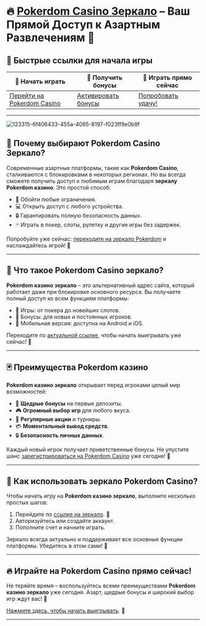 # 🔥 [Pokerdom Casino Зеркало](https://brandplay.link/Bxg7SC7H) – Ваш Прямой Доступ к Азартным Развлечениям 🎰

## 🌟 Быстрые ссылки для начала игры

| 💎 **Начать играть** | 🎁 **Получить бонусы** | 🚀 **Играть прямо сейчас** |
|-----------------------|-----------------------|----------------------------|
| [Перейти на Pokerdom Casino](https://brandplay.link/Bxg7SC7H) | [Активировать бонусы](https://brandplay.link/Bxg7SC7H) | [Попробовать удачу!](https://brandplay.link/Bxg7SC7H) |

---
![123315-6f406433-455a-4085-8197-f023ff9e0b8f](https://github.com/user-attachments/assets/d64ed8c0-0172-44f9-a58b-ab3d4abc4072)

## 🎲 Почему выбирают Pokerdom Casino Зеркало?

Современные азартные платформы, такие как **Pokerdom Casino**, сталкиваются с блокировками в некоторых регионах. Но вы всегда сможете получить доступ к любимым играм благодаря **зеркалу Pokerdom казино**. Это простой способ:

- 📌 Обойти любые ограничения.
- 💻 Открыть доступ с любого устройства.
- 🔒 Гарантировать полную безопасность данных.
- 🃏 Играть в покер, слоты, рулетку и другие игры без задержек.

Попробуйте уже сейчас: [переходите на зеркало Pokerdom](https://brandplay.link/Bxg7SC7H) и наслаждайтесь игрой! 🎉

---

## 🔗 Что такое Pokerdom Casino зеркало?

**Pokerdom казино зеркало** – это альтернативный адрес сайта, который работает даже при блокировке основного ресурса. Вы получаете полный доступ ко всем функциям платформы:

- 🎰 Игры: от покера до новейших слотов.
- 🤑 Бонусы: для новых и постоянных игроков.
- 📱 Мобильная версия: доступна на Android и iOS.

Переходите по [актуальной ссылке](https://brandplay.link/Bxg7SC7H), чтобы начать выигрывать уже сейчас! 🚀

---

## 🃏 Преимущества Pokerdom казино

**Pokerdom казино зеркало** открывает перед игроками целый мир возможностей:

- 🤑 **Щедрые бонусы** на первые депозиты.
- 🎮 **Огромный выбор игр** для любого вкуса.
- 🔄 **Регулярные акции** и турниры.
- 💳 **Моментальный вывод средств**.
- 🔒 **Безопасность личных данных**.

Каждый новый игрок получает приветственные бонусы. Не упустите шанс [зарегистрироваться на Pokerdom Casino](https://brandplay.link/Bxg7SC7H) уже сегодня! 💎

---

## 🎰 Как использовать зеркало Pokerdom Casino?

Чтобы начать игру на **Pokerdom казино зеркало**, выполните несколько простых шагов:

1. Перейдите по [ссылке на зеркало](https://brandplay.link/Bxg7SC7H). 📲
2. Авторизуйтесь или создайте аккаунт.
3. Пополните счет и начните играть.

Зеркало всегда актуально и поддерживает все основные функции платформы. Убедитесь в этом сами! 🤑

---

## 🔥 Играйте на Pokerdom Casino прямо сейчас!

Не теряйте время – воспользуйтесь всеми преимуществами **Pokerdom казино зеркало** уже сегодня. Азарт, щедрые бонусы и широкий выбор игр ждут вас! 🎲 

[Нажмите здесь, чтобы начать выигрывать](https://brandplay.link/Bxg7SC7H). 🚀

---

